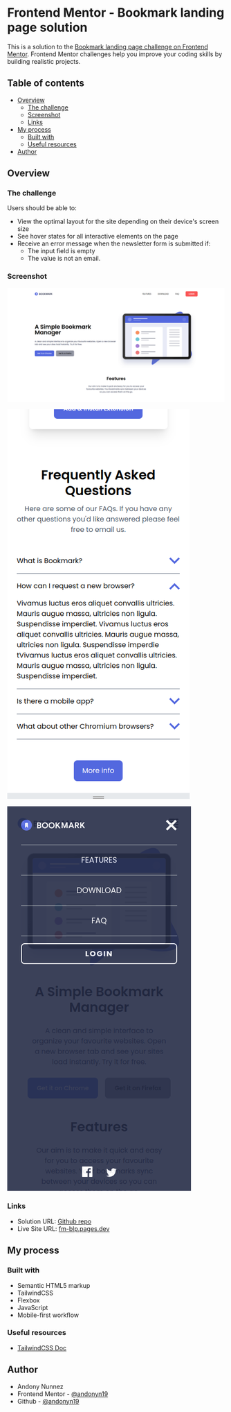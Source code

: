 # Frontend Mentor - Bookmark landing page solution

This is a solution to the [Bookmark landing page challenge on Frontend Mentor](https://www.frontendmentor.io/challenges/bookmark-landing-page-5d0b588a9edda32581d29158). Frontend Mentor challenges help you improve your coding skills by building realistic projects. 

## Table of contents

- [Overview](#overview)
  - [The challenge](#the-challenge)
  - [Screenshot](#screenshot)
  - [Links](#links)
- [My process](#my-process)
  - [Built with](#built-with)
  - [Useful resources](#useful-resources)
- [Author](#author)

## Overview

### The challenge

Users should be able to:

- View the optimal layout for the site depending on their device's screen size
- See hover states for all interactive elements on the page
- Receive an error message when the newsletter form is submitted if:
  - The input field is empty
  - The value is not an email.

### Screenshot

![](./screenshots/hero-desktop.png)

![](./screenshots/faq-active-mobile.png)

![](./screenshots/menu-active.mobile.png)


### Links

- Solution URL: [Github repo](https://github.com/andonyn19/Bookmark-landing-page)
- Live Site URL: [fm-blp.pages.dev](https://fm-blp.pages.dev/)

## My process

### Built with

- Semantic HTML5 markup
- TailwindCSS
- Flexbox
- JavaScript
- Mobile-first workflow

### Useful resources

- [TailwindCSS Doc](https://tailwindcss.com/docs/installation)

## Author

- Andony Nunnez
- Frontend Mentor - [@andonyn19](https://www.frontendmentor.io/profile/andonyn19)
- Github - [@andonyn19](https://github.com/andonyn19)